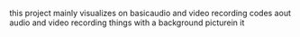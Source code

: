 this project mainly visualizes on basicaudio and video recording codes aout audio and video recording things with a background picturein it
